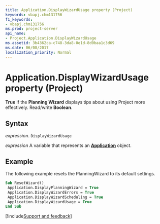 ```yaml
---
title: Application.DisplayWizardUsage property (Project)
keywords: vbapj.chm131756
f1_keywords:
- vbapj.chm131756
ms.prod: project-server
api_name:
- Project.Application.DisplayWizardUsage
ms.assetid: 3b4362ca-c748-3da8-0e1d-8d0baa1c3d69
ms.date: 06/08/2017
localization_priority: Normal
---
```



# Application.DisplayWizardUsage property (Project)

 **True** if the **Planning Wizard** displays tips about using Project more effectively. Read/write **Boolean**.


## Syntax

_expression_. `DisplayWizardUsage`

_expression_ A variable that represents an **[Application](Project.Application.md)** object.


## Example

The following example resets the PlanningWizard to its default settings.


```vb
Sub ResetWizard() 
 Application.DisplayPlanningWizard = True 
 Application.DisplayWizardErrors = True 
 Application.DisplayWizardScheduling = True 
 Application.DisplayWizardUsage = True 
End Sub
```

[!include[Support and feedback](~/includes/feedback-boilerplate.md)]